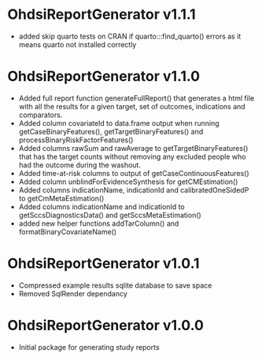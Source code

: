 OhdsiReportGenerator v1.1.1
======================
- added skip quarto tests on CRAN if quarto:::find_quarto() errors as it means quarto not installed correctly 

OhdsiReportGenerator v1.1.0
======================
- Added full report function generateFullReport() that generates a html file with all the results for a given target, set of outcomes, indications and comparators.
- Added column covariateId to data.frame output when running getCaseBinaryFeatures(), getTargetBinaryFeatures() and processBinaryRiskFactorFeatures()
- Added columns rawSum and rawAverage to getTargetBinaryFeatures() that has the target counts without removing any excluded people who had the outcome during the washout.
- Added time-at-risk columns to output of getCaseContinuousFeatures()
- Added column unblindForEvidenceSynthesis for getCMEstimation()
- Added columns indicationName, indicationId and calibratedOneSidedP to getCmMetaEstimation()
- Added columns indicationName and indicationId to getSccsDiagnosticsData() and getSccsMetaEstimation()
- added new helper functions addTarColumn() and formatBinaryCovariateName()


OhdsiReportGenerator v1.0.1
======================
- Compressed example results sqlite database to save space
- Removed SqlRender dependancy 

OhdsiReportGenerator v1.0.0
======================
- Initial package for generating study reports